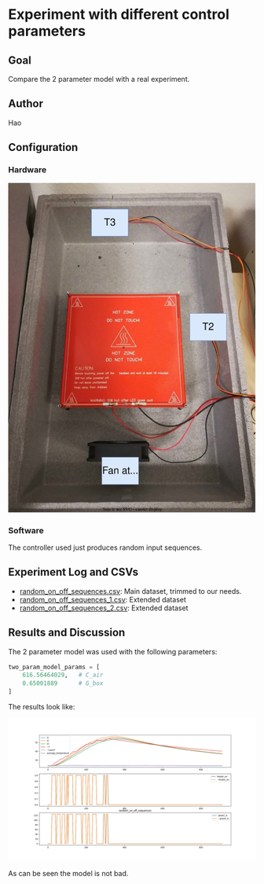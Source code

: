 # Experiment with different control parameters

## Goal 

Compare the 2 parameter model with a real experiment.

## Author

Hao

## Configuration

### Hardware

![hw_config.svg](hw_config.svg)

### Software 

The controller used just produces random input sequences.

## Experiment Log and CSVs

- [random_on_off_sequences.csv](random_on_off_sequences.csv): Main dataset, trimmed to our needs.
- [random_on_off_sequences_1.csv](random_on_off_sequences_1.csv): Extended dataset
- [random_on_off_sequences_2.csv](random_on_off_sequences_2.csv): Extended dataset

## Results and Discussion

The 2 parameter model was used with the following parameters:
```python
two_param_model_params = [
    616.56464029,   # C_air
    0.65001889      # G_box
]
```

The results look like:

![results.png](results.png)

As can be seen the model is not bad.
